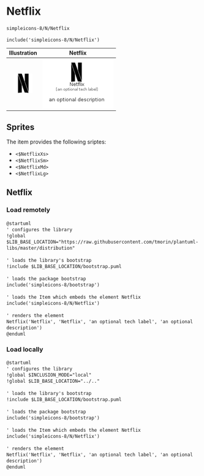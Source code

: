 # Netflix


```text
simpleicons-8/N/Netflix
```

```text
include('simpleicons-8/N/Netflix')
```



| Illustration | Netflix |
| :---: | :---: |
| ![illustration for Illustration](../../simpleicons-8/N/Netflix.png) | ![illustration for Netflix](../../simpleicons-8/N/Netflix.Local.png) |



## Sprites
The item provides the following sriptes:

- `<$NetflixXs>`
- `<$NetflixSm>`
- `<$NetflixMd>`
- `<$NetflixLg>`





## Netflix

### Load remotely
```plantuml
@startuml
' configures the library
!global $LIB_BASE_LOCATION="https://raw.githubusercontent.com/tmorin/plantuml-libs/master/distribution"

' loads the library's bootstrap
!include $LIB_BASE_LOCATION/bootstrap.puml

' loads the package bootstrap
include('simpleicons-8/bootstrap')

' loads the Item which embeds the element Netflix
include('simpleicons-8/N/Netflix')

' renders the element
Netflix('Netflix', 'Netflix', 'an optional tech label', 'an optional description')
@enduml
```

### Load locally
```plantuml
@startuml
' configures the library
!global $INCLUSION_MODE="local"
!global $LIB_BASE_LOCATION="../.."

' loads the library's bootstrap
!include $LIB_BASE_LOCATION/bootstrap.puml

' loads the package bootstrap
include('simpleicons-8/bootstrap')

' loads the Item which embeds the element Netflix
include('simpleicons-8/N/Netflix')

' renders the element
Netflix('Netflix', 'Netflix', 'an optional tech label', 'an optional description')
@enduml
```

